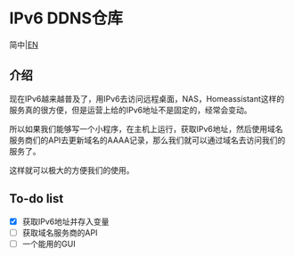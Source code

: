 # IPv6 DDNS仓库

简中|[EN](./README_EN.md)

## 介绍
现在IPv6越来越普及了，用IPv6去访问远程桌面，NAS，Homeassistant这样的服务真的很方便，但是运营上给的IPv6地址不是固定的，经常会变动。

所以如果我们能够写一个小程序，在主机上运行，获取IPv6地址，然后使用域名服务商们的API去更新域名的AAAA记录，那么我们就可以通过域名去访问我们的服务了。

这样就可以极大的方便我们的使用。

## To-do list
- [x] 获取IPv6地址并存入变量
- [ ] 获取域名服务商的API
- [ ] 一个能用的GUI
